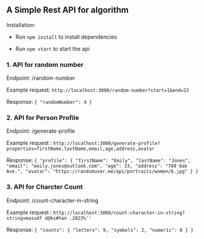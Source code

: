 ## A Simple Rest API for algorithm

Installation:

- Run `npm install` to install dependencies

- Run `npm start` to start the api

### 1. API for random number

Endpoint: /random-number

Example request: `http://localhost:3000/random-number?start=1&end=23`

Response: `{ "randomNumber": 4 }`

### 2. API for Person Profile

Endpoint: /generate-profile

Example request : `http://localhost:3000/generate-profile?properties=firstName,lastName,email,age,address,avatar`

Response: `{ "profile": { "firstName": "Emily", "lastName": "Jones", "email": "emily.jones@outlook.com", "age": 33, "address": "789 Oak Ave.", "avatar": "https://randomuser.me/api/portraits/women/6.jpg" } }`

### 3. API for Charcter Count

Endpoint: /count-character-in-string

Example request : `http://localhost:3000/count-character-in-string?string=masudf d@ks#han .2023%''`

Response: `{ "counts": { "letters": 9, "symbols": 2, "numeric": 0 } }`
